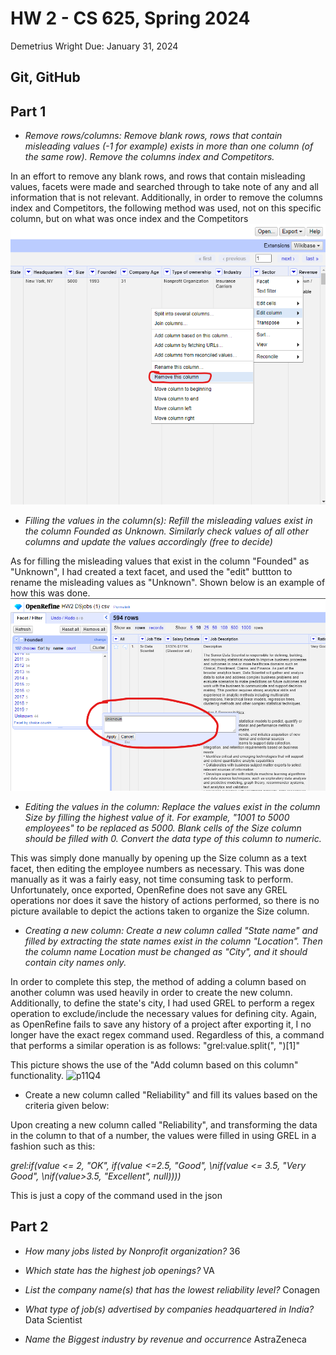 # HW 2 - CS 625, Spring 2024

Demetrius Wright 
Due: January 31, 2024

## Git, GitHub


## Part 1

- *Remove rows/columns: Remove blank rows, rows that contain misleading values (-1 for example) exists in more than one column (of the same row). Remove the columns index and Competitors.*

In an effort to remove any blank rows, and rows that contain misleading values, facets were made and searched through to take note of any and all information that is not relevant. Additionally, in order to remove the columns index and Competitors, the following method was used, not on this specific column, but on what was once index and the Competitors
![pt1Q1](pt1Q1.png)

- *Filling the values in the column(s): Refill the misleading values exist in the column Founded as Unknown. Similarly check values of all other columns and update the values accordingly (free to decide)*

As for filling the misleading values that exist in the column "Founded" as "Unknown", I had created a text facet, and used the "edit" buttton to rename the misleading values as "Unknown". Shown below is an example of how this was done.
![pt1Q2](pt1Q2.png)

- *Editing the values in the column: Replace the values exist in the column Size by filling the highest value of it. For example, "1001 to 5000 employees" to be replaced as 5000. Blank cells of the Size column should be filled with 0. Convert the data type of this column to numeric.*

This was simply done manually by opening up the Size column as a text facet, then editing the employee numbers as necessary. This was done manually as it was a fairly easy, not time consuming task to perform. Unfortunately, once exported, OpenRefine does not save any GREL operations nor does it save the history of actions performed, so there is no picture available to depict the actions taken to organize the Size column.

- *Creating a new column: Create a new column called "State name" and filled by extracting the state names exist in the column "Location". Then the column name Location must be changed as "City", and it should contain city names only.*

In order to complete this step, the method of adding a column based on another column was used heavily in order to create the new column. Additionally, to define the state's city, I had used GREL to perform a regex operation to exclude/include the necessary values for defining city. Again, as OpenRefine fails to save any history of a project after exporting it, I no longer have the exact regex command used. Regardless of this, a command that performs a similar operation is as follows: "grel:value.split(\", \")[1]"

This picture shows the use of the "Add column based on this column" functionality.
![p11Q4](p11Q4.png)

- Create a new column called "Reliability" and fill its values based on the criteria given below:

Upon creating a new column called "Reliability", and transforming the data in the column to that of a number, the values were filled in using GREL in a fashion such as this:

*grel:if(value <= 2, \"OK\", if(value <=2.5, \"Good\", \nif(value <= 3.5, \"Very Good\", \nif(value>3.5, \"Excellent\", null))))*

This is just a copy of the command used in the json

## Part 2

- *How many jobs listed by Nonprofit organization?*
36

- *Which state has the highest job openings?*
VA

- *List the company name(s) that has the lowest reliability level?*
Conagen

- *What type of job(s) advertised by companies headquartered in India?*
Data Scientist

- *Name the Biggest industry by revenue and occurrence*
AstraZeneca